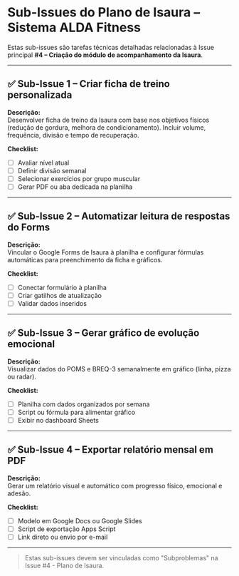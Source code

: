 # Sub-Issues do Plano de Isaura – Sistema ALDA Fitness

Estas sub-issues são tarefas técnicas detalhadas relacionadas à Issue principal **#4 – Criação do módulo de acompanhamento da Isaura**.

---

## ✅ Sub-Issue 1 – Criar ficha de treino personalizada

**Descrição:**  
Desenvolver ficha de treino da Isaura com base nos objetivos físicos (redução de gordura, melhora de condicionamento). Incluir volume, frequência, divisão e tempo de recuperação.

**Checklist:**
- [ ] Avaliar nível atual
- [ ] Definir divisão semanal
- [ ] Selecionar exercícios por grupo muscular
- [ ] Gerar PDF ou aba dedicada na planilha

---

## ✅ Sub-Issue 2 – Automatizar leitura de respostas do Forms

**Descrição:**  
Vincular o Google Forms de Isaura à planilha e configurar fórmulas automáticas para preenchimento da ficha e gráficos.

**Checklist:**
- [ ] Conectar formulário à planilha
- [ ] Criar gatilhos de atualização
- [ ] Validar dados inseridos

---

## ✅ Sub-Issue 3 – Gerar gráfico de evolução emocional

**Descrição:**  
Visualizar dados do POMS e BREQ-3 semanalmente em gráfico (linha, pizza ou radar).

**Checklist:**
- [ ] Planilha com dados organizados por semana
- [ ] Script ou fórmula para alimentar gráfico
- [ ] Exibir no dashboard Sheets

---

## ✅ Sub-Issue 4 – Exportar relatório mensal em PDF

**Descrição:**  
Gerar um relatório visual e automático com progresso físico, emocional e adesão.

**Checklist:**
- [ ] Modelo em Google Docs ou Google Slides
- [ ] Script de exportação Apps Script
- [ ] Link direto ou envio por e-mail

---

> Estas sub-issues devem ser vinculadas como "Subproblemas" na Issue #4 - Plano de Isaura.
